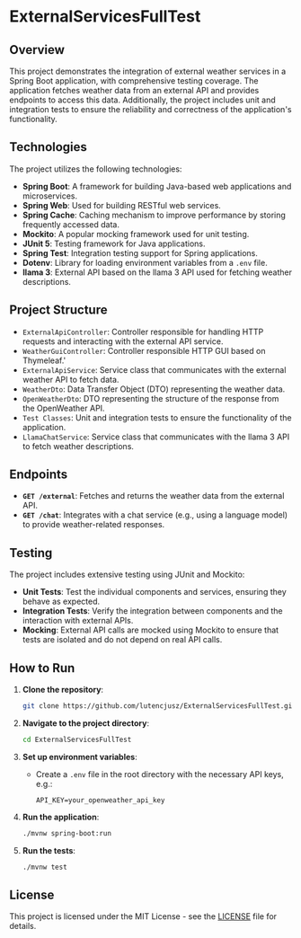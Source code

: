 
# ExternalServicesFullTest

## Overview

This project demonstrates the integration of external weather services in a Spring Boot application, with comprehensive testing coverage. The application fetches weather data from an external API and provides endpoints to access this data. Additionally, the project includes unit and integration tests to ensure the reliability and correctness of the application's functionality.

## Technologies

The project utilizes the following technologies:

- **Spring Boot**: A framework for building Java-based web applications and microservices.
- **Spring Web**: Used for building RESTful web services.
- **Spring Cache**: Caching mechanism to improve performance by storing frequently accessed data.
- **Mockito**: A popular mocking framework used for unit testing.
- **JUnit 5**: Testing framework for Java applications.
- **Spring Test**: Integration testing support for Spring applications.
- **Dotenv**: Library for loading environment variables from a `.env` file.
- **llama 3**: External API based on the llama 3 API used for fetching weather descriptions.

## Project Structure

- `ExternalApiController`: Controller responsible for handling HTTP requests and interacting with the external API service.
- `WeatherGuiController`: Controller responsible HTTP GUI based on Thymeleaf.'
- `ExternalApiService`: Service class that communicates with the external weather API to fetch data.
- `WeatherDto`: Data Transfer Object (DTO) representing the weather data.
- `OpenWeatherDto`: DTO representing the structure of the response from the OpenWeather API.
- `Test Classes`: Unit and integration tests to ensure the functionality of the application.
- `LlamaChatService`: Service class that communicates with the llama 3 API to fetch weather descriptions.

## Endpoints

- **`GET /external`**: Fetches and returns the weather data from the external API.
- **`GET /chat`**: Integrates with a chat service (e.g., using a language model) to provide weather-related responses.

## Testing

The project includes extensive testing using JUnit and Mockito:

- **Unit Tests**: Test the individual components and services, ensuring they behave as expected.
- **Integration Tests**: Verify the integration between components and the interaction with external APIs.
- **Mocking**: External API calls are mocked using Mockito to ensure that tests are isolated and do not depend on real API calls.

## How to Run

1. **Clone the repository**:
   ```sh
   git clone https://github.com/lutencjusz/ExternalServicesFullTest.git
   ```
   
2. **Navigate to the project directory**:
   ```sh
   cd ExternalServicesFullTest
   ```

3. **Set up environment variables**:
   - Create a `.env` file in the root directory with the necessary API keys, e.g.:
     ```
     API_KEY=your_openweather_api_key
     ```

4. **Run the application**:
   ```sh
   ./mvnw spring-boot:run
   ```

5. **Run the tests**:
   ```sh
   ./mvnw test
   ```

## License

This project is licensed under the MIT License - see the [LICENSE](LICENSE) file for details.
